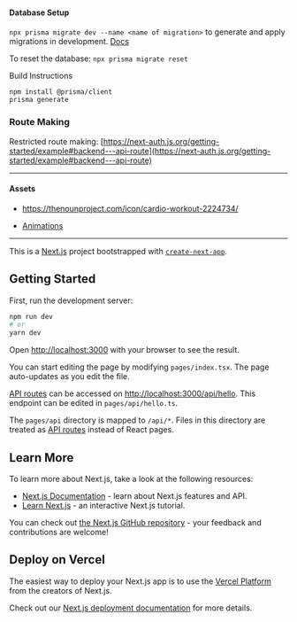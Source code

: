 #### Database Setup

`npx prisma migrate dev --name <name of migration>`
to generate and apply migrations in development. [Docs](https://www.prisma.io/docs/concepts/components/prisma-migrate/migrate-development-production)

To reset the database:
`npx prisma migrate reset`


Build Instructions

```
npm install @prisma/client
prisma generate
```

### Route Making

Restricted route making:
[https://next-auth.js.org/getting-started/example#backend---api-route](https://next-auth.js.org/getting-started/example#backend---api-route)


-----

#### Assets

* https://thenounproject.com/icon/cardio-workout-2224734/

* [Animations](https://www.fiverr.com/fitness_videos/create-an-animated-character-doing-exercises?utm_source=google&utm_medium=cpc&utm_campaign=g_ge-us_ln-en_dv-desktop_cat-video-animation_cst-dsa_static-gig-page-feed&utm_term=us_dsa_static-feed_character_animation_desktop&utm_content=AdID%5e517667159261%5eKeyword%5e%5ePlacement%5e%5eDevice%5ec&caid=12874323001&agid=119381937577&ad_id=517667159261&kw=&lpcat=br_general&&cq_src=google_ads&cq_cmp=12874323001&cq_term=&cq_plac=&cq_net=g&cq_plt=gp&gclid=CjwKCAjwtp2bBhAGEiwAOZZTuNeRntbqfAIShH3QHD0f5RL8GXhJeTxXFXAZhTyuoYXwZO1wW_1x3xoCGMsQAvD_BwE&gclsrc=aw.ds)
-----


This is a [Next.js](https://nextjs.org/) project bootstrapped with [`create-next-app`](https://github.com/vercel/next.js/tree/canary/packages/create-next-app).

## Getting Started

First, run the development server:

```bash
npm run dev
# or
yarn dev
```

Open [http://localhost:3000](http://localhost:3000) with your browser to see the result.

You can start editing the page by modifying `pages/index.tsx`. The page auto-updates as you edit the file.

[API routes](https://nextjs.org/docs/api-routes/introduction) can be accessed on [http://localhost:3000/api/hello](http://localhost:3000/api/hello). This endpoint can be edited in `pages/api/hello.ts`.

The `pages/api` directory is mapped to `/api/*`. Files in this directory are treated as [API routes](https://nextjs.org/docs/api-routes/introduction) instead of React pages.

## Learn More

To learn more about Next.js, take a look at the following resources:

- [Next.js Documentation](https://nextjs.org/docs) - learn about Next.js features and API.
- [Learn Next.js](https://nextjs.org/learn) - an interactive Next.js tutorial.

You can check out [the Next.js GitHub repository](https://github.com/vercel/next.js/) - your feedback and contributions are welcome!

## Deploy on Vercel

The easiest way to deploy your Next.js app is to use the [Vercel Platform](https://vercel.com/new?utm_medium=default-template&filter=next.js&utm_source=create-next-app&utm_campaign=create-next-app-readme) from the creators of Next.js.

Check out our [Next.js deployment documentation](https://nextjs.org/docs/deployment) for more details.
